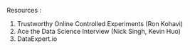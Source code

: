 Resources :

1. Trustworthy Online Controlled Experiments (Ron Kohavi)
2. Ace the Data Science Interview (Nick Singh, Kevin Huo)
3. DataExpert.io
